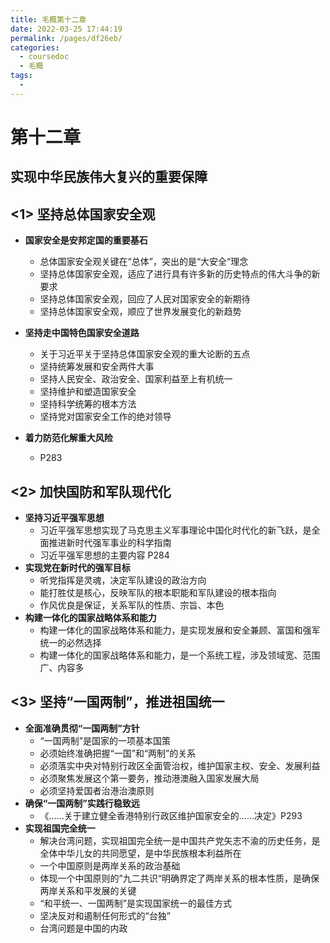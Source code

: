 ```yaml
---
title: 毛概第十二章
date: 2022-03-25 17:44:19
permalink: /pages/df26eb/
categories: 
  - coursedoc
  - 毛概
tags: 
  - 
---
```

# 第十二章

## 实现中华民族伟大复兴的重要保障



## <1> 坚持总体国家安全观

- **国家安全是安邦定国的重要基石**

  - 总体国家安全观关键在“总体”，突出的是“大安全“理念
  - 坚持总体国家安全观，适应了进行具有许多新的历史特点的伟大斗争的新要求
  - 坚持总体国家安全观，回应了人民对国家安全的新期待
  - 坚持总体国家安全观，顺应了世界发展变化的新趋势

- **坚持走中国特色国家安全道路**

  - 关于习近平关于坚持总体国家安全观的重大论断的五点
  - 坚持统筹发展和安全两件大事
  - 坚持人民安全、政治安全、国家利益至上有机统一
  - 坚持维护和塑造国家安全
  - 坚持科学统筹的根本方法
  - 坚持党对国家安全工作的绝对领导

- **着力防范化解重大风险**

  - P283

  

## <2> 加快国防和军队现代化

- **坚持习近平强军思想**
  - 习近平强军思想实现了马克思主义军事理论中国化时代化的新飞跃，是全面推进新时代强军事业的科学指南
  - 习近平强军思想的主要内容 P284
- **实现党在新时代的强军目标**
  - 听党指挥是灵魂，决定军队建设的政治方向
  - 能打胜仗是核心，反映军队的根本职能和军队建设的根本指向
  - 作风优良是保证，关系军队的性质、宗旨、本色
- **构建一体化的国家战略体系和能力**
  - 构建一体化的国家战略体系和能力，是实现发展和安全兼顾、富国和强军统一的必然选择
  - 构建一体化的国家战略体系和能力，是一个系统工程，涉及领域宽、范围广、内容多



## <3> 坚持“一国两制”，推进祖国统一

- **全面准确贯彻“一国两制”方针**
  - “一国两制”是国家的一项基本国策
  - 必须始终准确把握“一国”和“两制”的关系
  - 必须落实中央对特别行政区全面管治权，维护国家主权、安全、发展利益
  - 必须聚焦发展这个第一要务，推动港澳融入国家发展大局
  - 必须坚持爱国者治港治澳原则
- **确保“一国两制”实践行稳致远**
  - 《……关于建立健全香港特别行政区维护国家安全的……决定》P293
- **实现祖国完全统一**
  - 解决台湾问题，实现祖国完全统一是中国共产党矢志不渝的历史任务，是全体中华儿女的共同愿望，是中华民族根本利益所在
  - 一个中国原则是两岸关系的政治基础
  - 体现一个中国原则的”九二共识“明确界定了两岸关系的根本性质，是确保两岸关系和平发展的关键
  - “和平统一、一国两制”是实现国家统一的最佳方式
  - 坚决反对和遏制任何形式的“台独”
  - 台湾问题是中国的内政

